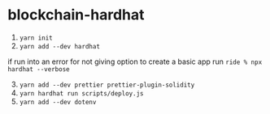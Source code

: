 # blockchain-hardhat

1) ``` yarn init ```
2) ``` yarn add --dev hardhat ```

if run into an error for not giving option to create a basic app run
  ``` ride % npx hardhat --verbose ```

3) ``` yarn add --dev prettier prettier-plugin-solidity ```
4) ``` yarn hardhat run scripts/deploy.js ```
5) ``` yarn add --dev dotenv ```
